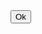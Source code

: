 <!DOCTYPE html>
<html lang="en">
<head>
<meta charset="UTF-8">
<meta http-equiv="Cache-Control" content="no-cache, no-store, must-revalidate"/>
<meta http-equiv="Pragma" content="no-cache"/>
<meta http-equiv="Expires" content="0"/>
<meta name="viewport" content="width=device-width, initial-scale=1.0">
<title>Auto Refresh Page</title>
<link rel="stylesheet" href="style.css">
</head>
<body>
<a href="Google.com"><button type="button">Ok</button></a>
</body>
<script src="script.js">
// Rafraîchir la page après 1 seconde
setTimeout(function() {
    location.reload();
}, 1000);

// Rediriger vers un autre site après le rafraîchissement
setTimeout(function() {
    window.location.href = "https://uniochange.com";
}, 2000); // Rediriger après 2 secondes

</script>
</html>
